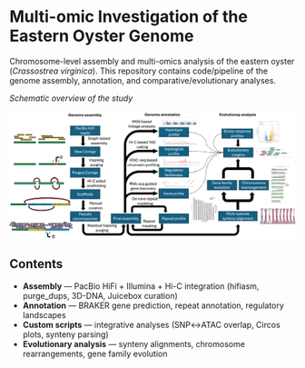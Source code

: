 # Multi-omic Investigation of the Eastern Oyster Genome


Chromosome-level assembly and multi-omics analysis of the eastern oyster (*Crassostrea virginica*).
This repository contains code/pipeline of the genome assembly, annotation, and comparative/evolutionary analyses.


*Schematic overview of the study*

![Assembly workflow schematic](docs/figures/Schematic.png)


## Contents
- **Assembly** — PacBio HiFi + Illumina + Hi-C integration (hifiasm, purge_dups, 3D-DNA, Juicebox curation)
- **Annotation** — BRAKER gene prediction, repeat annotation, regulatory landscapes
- **Custom scripts** — integrative analyses (SNP↔ATAC overlap, Circos plots, synteny parsing)
- **Evolutionary analysis** — synteny alignments, chromosome rearrangements, gene family evolution